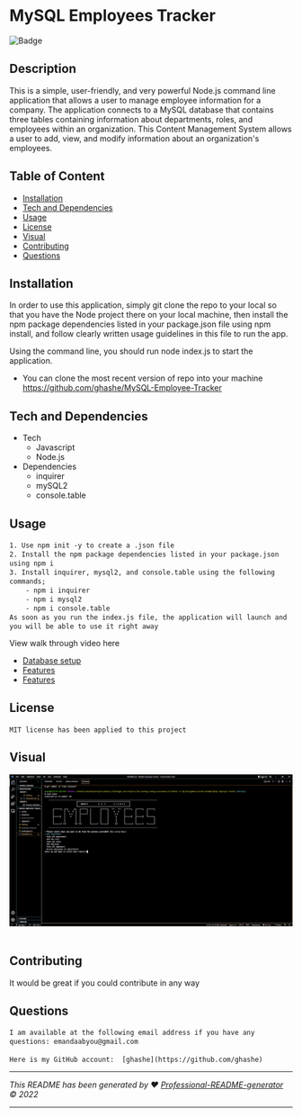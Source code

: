 # MySQL Employees Tracker

![Badge](https://img.shields.io/badge/License-MIT-blue.svg)

## Description

This is a simple, user-friendly, and very powerful Node.js command line application that allows a user to manage employee information for a company. The application connects to a MySQL database that contains three tables containing information about departments, roles, and employees within an organization. This Content Management System allows a user to add, view, and modify information about an organization's employees.   

## Table of Content

- [Installation](#installation)   
- [Tech and Dependencies](#tech-and-dependencies)   
- [Usage](#usage)   
- [License](#license)   
- [Visual](#visual)   
- [Contributing](#contributing)    
- [Questions](#questions)    

## Installation

In order to use this application, simply git clone the repo to your local so that you have the Node project there on your local machine, then install the npm package dependencies listed in your package.json file using npm install, and follow clearly written usage guidelines in this file to run the app.   

Using the command line, you should run node index.js to start the application.   

- You can clone the most recent version of repo into your machine    
  https://github.com/ghashe/MySQL-Employee-Tracker    

## Tech and Dependencies    

- Tech
  - Javascript
  - Node.js
- Dependencies
  - inquirer
  - mySQL2
  - console.table

## Usage

    1. Use npm init -y to create a .json file
    2. Install the npm package dependencies listed in your package.json using npm i   
    3. Install inquirer, mysql2, and console.table using the following commands;   
        - npm i inquirer
        - npm i mysql2
        - npm i console.table
    As soon as you run the index.js file, the application will launch and you will be able to use it right away   

View walk through video here

- [Database setup](https://drive.google.com/file/d/15pQMB-2C2QQconTxnf6h-jXSYMLnfjZP/view)<br>
- [Features](https://drive.google.com/file/d/1BaQQ57KShJdeKoe14vOncIriw8Z8gFBO/view)
- [Features](https://drive.google.com/file/d/1WlHlltgb03UDGgsAZQq4rr50B6LBibCw/view)<br>

## License

    MIT license has been applied to this project   

## Visual   

![alt text](./assets/images/MySQL_employee_tracker_screenshot.png)  
<br>

## Contributing

It would be great if you could contribute in any way   

## Questions

    I am available at the following email address if you have any questions: emandaabyou@gmail.com   

    Here is my GitHub account:  [ghashe](https://github.com/ghashe)   

---

_This README has been generated by ❤ [Professional-README-generator](https://github.com/ghashe/professional-README-generator) © 2022_   

---
